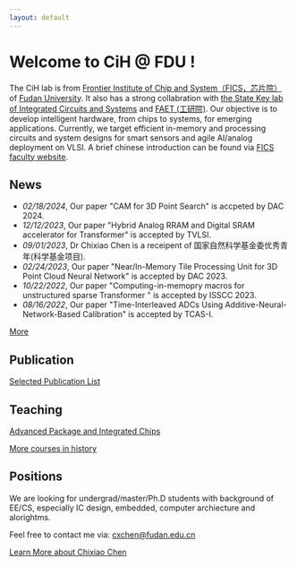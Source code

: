```yaml
---
layout: default
---
```


# Welcome to CiH @ FDU !

The CiH lab is from [Frontier Institute of Chip and System（FICS，芯片院）](https://fics.fudan.edu.cn/) of [Fudan University](http://www.fudan.edu.cn). It also has a strong collabration with [the State Key lab of Integrated Circuits and Systems](https://sklics.fudan.edu.cn/) and [FAET (工研院)](http://faet.fudan.edu.cn/).
Our objective is to develop intelligent hardware, from chips to systems, for emerging applications.
Currently, we target efficient in-memory and processing circuits and system designs for smart sensors and agile AI/analog deployment on VLSI.
A brief chinese introduction can be found via [FICS faculty website](https://fics.fudan.edu.cn/4c/e6/c22621a412902/page.htm).


## News
* _02/18/2024_, Our paper "CAM for 3D Point Search" is accpeted by DAC 2024.
* _12/12/2023_, Our paper "Hybrid Analog RRAM and Digital SRAM accelerator for Transformer" is accepted by TVLSI.
* _09/01/2023_, Dr Chixiao Chen is a receipent of 国家自然科学基金委优秀青年(科学基金项目).
* _02/24/2023_, Our paper "Near/In-Memory Tile Processing Unit for 3D Point Cloud Neural Network" is accepted by DAC 2023.
* _10/22/2022_, Our paper "Computing-in-memopry macros for unstructured sparse Transformer " is accepted by ISSCC 2023.
* _08/16/2022_, Our paper "Time-Interleaved ADCs Using Additive-Neural-Network-Based Calibration" is accepted by TCAS-I.


[More](./news.md)

## Publication

[Selected Publication List](./pub.md)

## Teaching 

[Advanced Package and Integrated Chips](./course/chiplet.md)

[More courses in history](./course/teaching_history.md)


## Positions

We are looking for undergrad/master/Ph.D students with background of EE/CS, especially IC design, embedded, computer archiecture and alorightms. 

Feel free to contact me via: cxchen@fudan.edu.cn  

[Learn More about Chixiao Chen](./cxchen.md)


